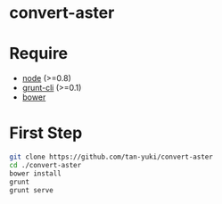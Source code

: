 convert-aster
=============

# Require

- [node](http://nodejs.org/) (>=0.8)
- [grunt-cli](https://github.com/gruntjs/grunt-cli) (>=0.1)
- [bower](http://bower.io/)

# First Step

```bash
git clone https://github.com/tan-yuki/convert-aster
cd ./convert-aster
bower install
grunt
grunt serve
```
